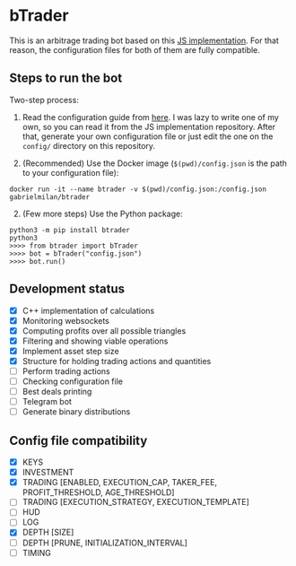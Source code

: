 # bTrader

This is an arbitrage trading bot based on this [JS implementation](https://github.com/bmino/binance-triangle-arbitrage). For that reason, the configuration files for both of them are fully compatible.

## Steps to run the bot

Two-step process:

1. Read the configuration guide from [here](https://github.com/bmino/binance-triangle-arbitrage/blob/master/config/readme.md). I was lazy to write one of my own, so you can read it from the JS implementation repository. After that, generate your own configuration file or just edit the one on the `config/` directory on this repository.

2. (Recommended) Use the Docker image (`$(pwd)/config.json` is the path to your configuration file):

```
docker run -it --name btrader -v $(pwd)/config.json:/config.json gabrielmilan/btrader
```

2. (Few more steps) Use the Python package:

```
python3 -m pip install btrader
python3
>>>> from btrader import bTrader
>>>> bot = bTrader("config.json")
>>>> bot.run()
```

## Development status

- [x] C++ implementation of calculations
- [x] Monitoring websockets
- [x] Computing profits over all possible triangles
- [x] Filtering and showing viable operations
- [x] Implement asset step size
- [x] Structure for holding trading actions and quantities
- [ ] Perform trading actions
- [ ] Checking configuration file
- [ ] Best deals printing
- [ ] Telegram bot
- [ ] Generate binary distributions

## Config file compatibility

- [x] KEYS
- [x] INVESTMENT
- [x] TRADING [ENABLED, EXECUTION_CAP, TAKER_FEE, PROFIT_THRESHOLD, AGE_THRESHOLD]
- [ ] TRADING [EXECUTION_STRATEGY, EXECUTION_TEMPLATE]
- [ ] HUD
- [ ] LOG
- [x] DEPTH [SIZE]
- [ ] DEPTH [PRUNE, INITIALIZATION_INTERVAL]
- [ ] TIMING
